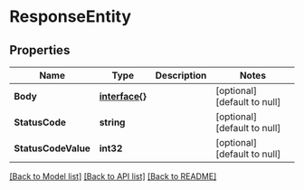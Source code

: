 # ResponseEntity

## Properties
Name | Type | Description | Notes
------------ | ------------- | ------------- | -------------
**Body** | [**interface{}**](interface{}.md) |  | [optional] [default to null]
**StatusCode** | **string** |  | [optional] [default to null]
**StatusCodeValue** | **int32** |  | [optional] [default to null]

[[Back to Model list]](../README.md#documentation-for-models) [[Back to API list]](../README.md#documentation-for-api-endpoints) [[Back to README]](../README.md)


